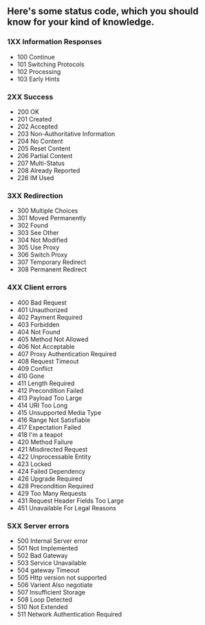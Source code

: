 ## Here's some status code, which you should know for your kind of knowledge.

### 1XX Information Responses
 - 100 Continue
 - 101 Switching Protocols
 - 102 Processing
 - 103 Early Hints
 
### 2XX Success
 - 200 OK
 - 201 Created
 - 202 Accepted
 - 203 Non-Authoritative Information
 - 204 No Content
 - 205 Reset Content
 - 206 Partial Content
 - 207 Multi-Status
 - 208 Already Reported
 - 226 IM Used

### 3XX Redirection
 - 300 Multiple Choices
 - 301 Moved Permanently
 - 302 Found
 - 303 See Other
 - 304 Not Modified
 - 305 Use Proxy
 - 306 Switch Proxy
 - 307 Temporary Redirect
 - 308 Permanent Redirect

### 4XX Client errors
 - 400 Bad Request
 - 401 Unauthorized
 - 402 Payment Required
 - 403 Forbidden
 - 404 Not Found
 - 405 Method Not Allowed
 - 406 Not Acceptable
 - 407 Proxy Authentication Required
 - 408 Request Timeout
 - 409 Conflict
 - 410 Gone
 - 411 Length Required
 - 412 Precondition Failed
 - 413 Payload Too Large
 - 414 URI Too Long
 - 415 Unsupported Media Type
 - 416 Range Not Satisfiable
 - 417 Expectation Failed
 - 418 I'm a teapot
 - 420 Method Failure
 - 421 Misdirected Request
 - 422 Unprocessable Entity
 - 423 Locked
 - 424 Failed Dependency
 - 426 Upgrade Required
 - 428 Precondition Required
 - 429 Too Many Requests
 - 431 Request Header Fields Too Large
 - 451 Unavailable For Legal Reasons

### 5XX Server errors
 - 500 Internal Server error
 - 501 Not Implemented
 - 502 Bad Gateway
 - 503 Service Unavailable
 - 504 gateway Timeout
 - 505 Http version not supported
 - 506 Varient Also negotiate
 - 507 Insufficient Storage
 - 508 Loop Detected
 - 510 Not Extended
 - 511 Network Authentication Required
